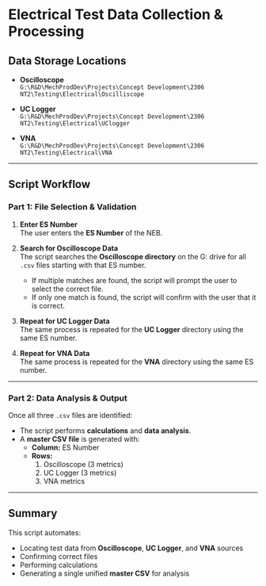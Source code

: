 # Electrical Test Data Collection & Processing

## Data Storage Locations

- **Oscilloscope**  
  `G:\R&D\MechProdDev\Projects\Concept Development\2306 NT2\Testing\Electrical\Oscilliscope`

- **UC Logger**  
  `G:\R&D\MechProdDev\Projects\Concept Development\2306 NT2\Testing\Electrical\UClogger`

- **VNA**  
  `G:\R&D\MechProdDev\Projects\Concept Development\2306 NT2\Testing\Electrical\VNA`

---

## Script Workflow

### Part 1: File Selection & Validation

1. **Enter ES Number**  
   The user enters the **ES Number** of the NEB.

2. **Search for Oscilloscope Data**  
   The script searches the **Oscilloscope directory** on the G: drive for all `.csv` files starting with that ES number.  
   - If multiple matches are found, the script will prompt the user to select the correct file.  
   - If only one match is found, the script will confirm with the user that it is correct.

3. **Repeat for UC Logger Data**  
   The same process is repeated for the **UC Logger** directory using the same ES number.

4. **Repeat for VNA Data**  
   The same process is repeated for the **VNA** directory using the same ES number.

---

### Part 2: Data Analysis & Output

Once all three `.csv` files are identified:

- The script performs **calculations** and **data analysis**.
- A **master CSV file** is generated with:
  - **Column:** ES Number  
  - **Rows:**  
    1. Oscilloscope (3 metrics)  
    2. UC Logger (3 metrics)  
    3. VNA metrics

---

## Summary

This script automates:
- Locating test data from **Oscilloscope**, **UC Logger**, and **VNA** sources  
- Confirming correct files  
- Performing calculations  
- Generating a single unified **master CSV** for analysis
